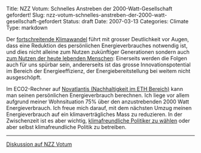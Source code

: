 Title: NZZ Votum: Schnelles Anstreben der 2000-Watt-Gesellschaft gefordert!
Slug: nzz-votum-schnelles-anstreben-der-2000-watt-gesellschaft-gefordert
Status: draft
Date: 2007-03-13
Categories: Climate
Type: markdown

<p>Der <a href="http://www.ipcc.ch/" target="_blank">fortschreitende Klimawandel</a> f&#xFC;hrt mit grosser Deutlichkeit vor Augen, dass eine Reduktion des pers&#xF6;nlichen Energieverbrauches notwendig ist, und dies nicht alleine zum Nutzen zuk&#xFC;nftiger Generationen sondern auch <a href="http://www.hm-treasury.gov.uk/independent_reviews/stern_review_economics_climate_change/stern_review_report.cfm" target="_blank">zum Nutzen der heute lebenden Menschen</a>: Einerseits werden die Folgen auch f&#xFC;r uns sp&#xFC;rbar sein, andererseits ist das grosse Innovationspotential im Bereich der Energieeffizienz, der Energiebereitstellung bei weitem nicht ausgesch&#xF6;pft.</p>
<p>Im ECO2-Rechner auf <a href="http://www.novatlantis.ch/" target="_blank">Novatlantis (Nachhaltigkeit im ETH Bereich)</a> kann man seinen pers&#xF6;nlichen Energieverbrauch berechnen. Ich liege vor allem aufgrund meiner Wohnsituation 75% &#xFC;ber den anzustrebenden 2000 Watt Energieverbrauch. Ich freue mich darauf, mit dem n&#xE4;chsten Umzug meinen Energieverbrauch auf ein klimavertr&#xE4;gliches Mass zu reduzieren. In der Zwischenzeit ist es aber wichtig, <a href="http://www.klimawahl.ch/" target="_blank">klimafreundliche Politiker zu w&#xE4;hlen</a> oder aber selbst klimafreundliche Politik zu betreiben.</p>

<hr />

[Diskussion auf NZZ Votum](http://gp.nzzvotum.ch/schnelles-anstreben-der-2000-watt-gesellschaft-gefordert.html)
